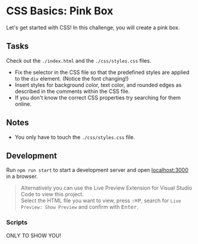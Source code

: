 # CSS Basics: Pink Box

Let's get started with CSS! In this challenge, you will create a pink box.

## Tasks

Check out the `./index.html` and the `./css/styles.css` files.

-   Fix the selector in the CSS file so that the predefined styles are applied to the `div` element. (Notice the font changing!)
-   Insert styles for background color, text color, and rounded edges as described in the comments within the CSS file.
-   If you don't know the correct CSS properties try searching for them online.

## Notes

-   You only have to touch the `./css/styles.css` file.

## Development

Run `npm run start` to start a development server and open [localhost:3000](http://localhost:3000) in a browser.

> Alternatively you can use the Live Preview Extension for Visual Studio Code to view this project.  
> Select the HTML file you want to view, press <kbd>⇧</kbd><kbd>⌘</kbd><kbd>P</kbd>, search for `Live Preview: Show Preview` and confirm with <kbd>Enter</kbd>.

### Scripts

ONLY TO SHOW YOU!
